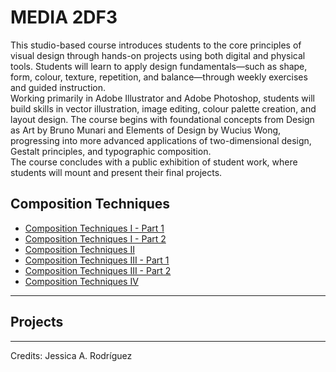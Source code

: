 # MEDIA 2DF3

This studio-based course introduces students to the core principles of visual design through hands-on projects using both digital and physical tools. Students will learn to apply design fundamentals—such as shape, form, colour, texture, repetition, and balance—through weekly exercises and guided instruction.  
Working primarily in Adobe Illustrator and Adobe Photoshop, students will build skills in vector illustration, image editing, colour palette creation, and layout design. The course begins with foundational concepts from Design as Art by Bruno Munari and Elements of Design by Wucius Wong, progressing into more advanced applications of two-dimensional design, Gestalt principles, and typographic composition.  
The course concludes with a public exhibition of student work, where students will mount and present their final projects.  

## Composition Techniques

+ [Composition Techniques I - Part 1](Comp-Tech-1-Part1.md)
+ [Composition Techniques I - Part 2](Comp-Tech-1-Part2.md)
+ [Composition Techniques II](Comp-Tech-2.md)
+ [Composition Techniques III - Part 1](Comp-Tech-3-Part1.md)
+ [Composition Techniques III - Part 2](Comp-Tech-3-Part2.md)
+ [Composition Techniques IV](Comp-Tech-4.md)

---

## Projects


________________________________________________________________________

Credits: Jessica A. Rodríguez

